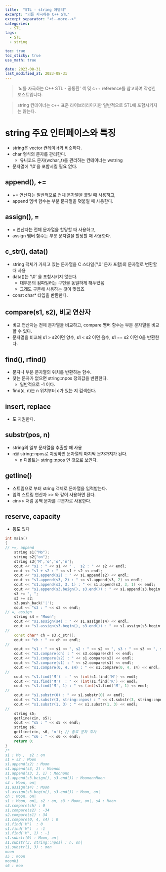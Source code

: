 ```yaml
---
title:  "STL - string 어댑터"
excerpt: "뇌를 자극하는 C++ STL"
excerpt_separator: "<!--more-->"
categories:
  - STL
tags:
  - STL
  - string

toc: true
toc_sticky: true
use_math: true

date: 2023-08-31
last_modified_at: 2023-08-31
---
```

> '뇌를 자극하는 C++ STL - 공동환' 책 및 c++ reference를 참고하여 작성한 포스트입니다.

> string 컨테이너는 c++ 표준 라이브러리이지만 일반적으로 STL에 포함시키지는 않는다.

# string 주요 인터페이스와 특징
- string은 vector 컨테이너와 비슷하다.
- char 형식의 문자를 관리한다.
	- 유니코드 문자(wchar_t)를 관리하는 컨테이너는 wstring
- 문자열에 '\0'을 포함시킬 필요 없다.

## append(), +=
- += 연산자는 일반적으로 전체 문자열을 붙일 때 사용하고,
- append 멤버 함수는 부분 문자열을 덧붙일 때 사용한다.

## assign(), =
- = 연산자는 전체 문자열을 할당할 때 사용하고,
- assign 멤버 함수는 부분 문자열을 할당할 때 사용한다.

## c_str(), data()
- string 객체가 가지고 있는 문자열을 C 스타일('\0' 문자 포함)의 문자열로 변환할 때 사용
- data()는 '\0' 을 포함시키지 않는다.
	- 대부분의 컴파일러는 구현을 동일하게 해두었음
	- 그래도 구분해 사용하는 것이 맞겠죠
- const char* 타입을 반환한다.


## compare(s1, s2), 비교 연산자
- 비교 연산자는 전체 문자열을 비교하고, compare 멤버 함수는 부분 문자열을 비교할 수 있다.
- 문자열을 비교해 s1 > s2이면 양수, s1 < s2 이면 음수, s1 == s2 이면 0을 반환한다.

## find(), rfind()
- 문자나 부분 문자열의 위치를 반환하는 함수.
- 찾는 문자가 없으면 string::npos 정의값을 반환한다.
	- 일반적으로 -1 이다.
- find(c, n)는 n 위치부터 c가 있는 지 검색한다.

## insert, replace
- 도 지원한다.

## substr(pos, n)
- string의 일부 문자열을 추출할 때 사용
- n을 string::npos로 지정하면 문자열의 마지막 문자까지가 된다.
	- n 디폴트는 string::npos 인 것으로 보인다.

## getline()
- 스트림으로 부터 string 객체로 문자열을 입력받는다.
- 입력 스트림 연산자 >> 와 같이 사용하면 된다.
- cin>> 처럼 공백 문자를 구분자로 사용한다.

## reserve, capacity
- 등도 있다

```cpp
int main()
{
// +=, append
	string s1("Mo");
	string s2{"on"};
	string s3{'M','o','o','n'};
	cout << "s1 : " << s1 << " ,  s2 : " << s2 << endl;
	cout << "s1 + s2 : " << s1 + s2 << endl;
	cout << "s1.append(s2) : " << s1.append(s2) << endl;
	cout << "s1.append(s3, 2) : " << s1.append(s3, 2) << endl;
	cout << "s1.append(s3, 3, 1) : " << s1.append(s3, 3, 1) << endl;
	cout << "s1.append(s3.beign(), s3.end()) : " << s1.append(s3.begin(), s3.end()) << endl;
	s3 += ", ";
	s3 += s2;
	s3.push_back('|');
	cout << "s3 : " << s3 << endl;
// =, assign
	string s4 = "Moon";
	cout << "s1.assign(s4) : " << s1.assign(s4) << endl;
	cout << "s1.assign(s3.begin(), s3.end()) : " << s1.assign(s3.begin(), s3.end()) << endl;
//
	const char* ch = s3.c_str();
	cout << "ch : " << ch << endl;
//
	cout << "s1 : " << s1 << ", s2 : " << s2 << ", s3 : " << s3 << ", s4 : " << s4 << endl;
	cout << "s3.compare(ch) : " << s3.compare(ch) << endl;
	cout << "s1.compare(s2) : " << s1.compare(s2) << endl;
	cout << "s2.compare(s1) : " << s2.compare(s1) << endl;
	cout << "s1.compare(0, 4, s4) : " << s1.compare(0, 4, s4) << endl;
//
	cout << "s1.find('M')  : " << (int)s1.find('M') << endl;
	cout << "s1.find('M')  : " << (int)s1.find('K') << endl;
	cout << "s1.find('M', 1) : " << (int)s1.find('M', 1) << endl;
//
	cout << "s1.substr(0) : " << s1.substr(0) << endl;
	cout << "s1.substr(3, string::npos) : " << s1.substr(3, string::npos) << endl;
	cout << "s1.substr(1, 3) : " << s1.substr(1, 3) << endl;
//
	string s5;
	getline(cin, s5);
	cout << "s5 : " << s5 << endl;
	string s6;
	getline(cin, s6, 'n'); // 종료 문자 추가
	cout << "s6 : " << s6 << endl;
	return 0;
}
/*
s1 : Mo ,  s2 : on
s1 + s2 : Moon
s1.append(s2) : Moon
s1.append(s3, 2) : Moonon
s1.append(s3, 3, 1) : Moononn
s1.append(s3.beign(), s3.end()) : MoononnMoon
s3 : Moon, on|
s1.assign(s4) : Moon
s1.assign(s3.begin(), s3.end()) : Moon, on|
ch : Moon, on|
s1 : Moon, on|, s2 : on, s3 : Moon, on|, s4 : Moon
s3.compare(ch) : 0
s1.compare(s2) : -34
s2.compare(s1) : 34
s1.compare(0, 4, s4) : 0
s1.find('M')  : 0
s1.find('M')  : -1
s1.find('M', 1) : -1
s1.substr(0) : Moon, on|
s1.substr(3, string::npos) : n, on|
s1.substr(1, 3) : oon
moon
s5 : moon
moonki
s6 : moo
```
